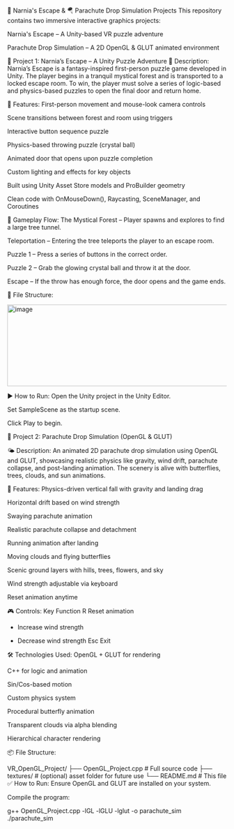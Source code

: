 🧠 Narnia's Escape & 🪂 Parachute Drop Simulation Projects
This repository contains two immersive interactive graphics projects:

Narnia's Escape – A Unity-based VR puzzle adventure

Parachute Drop Simulation – A 2D OpenGL & GLUT animated environment

📁 Project 1: Narnia’s Escape – A Unity Puzzle Adventure
🧙 Description:
Narnia’s Escape is a fantasy-inspired first-person puzzle game developed in Unity. The player begins in a tranquil mystical forest and is transported to a locked escape room. To win, the player must solve a series of logic-based and physics-based puzzles to open the final door and return home.

🔧 Features:
First-person movement and mouse-look camera controls

Scene transitions between forest and room using triggers

Interactive button sequence puzzle

Physics-based throwing puzzle (crystal ball)

Animated door that opens upon puzzle completion

Custom lighting and effects for key objects

Built using Unity Asset Store models and ProBuilder geometry

Clean code with OnMouseDown(), Raycasting, SceneManager, and Coroutines

🧩 Gameplay Flow:
The Mystical Forest – Player spawns and explores to find a large tree tunnel.

Teleportation – Entering the tree teleports the player to an escape room.

Puzzle 1 – Press a series of buttons in the correct order.

Puzzle 2 – Grab the glowing crystal ball and throw it at the door.

Escape – If the throw has enough force, the door opens and the game ends.

📂 File Structure:



<img width="568" height="187" alt="image" src="https://github.com/user-attachments/assets/c543b3c0-aec7-451a-be67-12522d0f99fc" />

▶️ How to Run:
Open the Unity project in the Unity Editor.

Set SampleScene as the startup scene.

Click Play to begin.

📁 Project 2: Parachute Drop Simulation (OpenGL & GLUT)

🌤 Description:
An animated 2D parachute drop simulation using OpenGL and GLUT, showcasing realistic physics like gravity, wind drift, parachute collapse, and post-landing animation. The scenery is alive with butterflies, trees, clouds, and sun animations.

🔧 Features:
Physics-driven vertical fall with gravity and landing drag

Horizontal drift based on wind strength

Swaying parachute animation

Realistic parachute collapse and detachment

Running animation after landing

Moving clouds and flying butterflies

Scenic ground layers with hills, trees, flowers, and sky

Wind strength adjustable via keyboard

Reset animation anytime

🎮 Controls:
Key	Function
R	Reset animation
+	Increase wind strength
-	Decrease wind strength
Esc	Exit

🛠 Technologies Used:
OpenGL + GLUT for rendering

C++ for logic and animation

Sin/Cos-based motion

Custom physics system

Procedural butterfly animation

Transparent clouds via alpha blending

Hierarchical character rendering

📦 File Structure:

VR_OpenGL_Project/
├── OpenGL_Project.cpp      # Full source code
├── textures/               # (optional) asset folder for future use
└── README.md               # This file
✅ How to Run:
Ensure OpenGL and GLUT are installed on your system.

Compile the program:

g++ OpenGL_Project.cpp -lGL -lGLU -lglut -o parachute_sim
./parachute_sim
